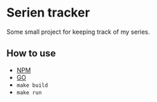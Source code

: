 # Serien tracker

Some small project for keeping track of my series.

## How to use

- [NPM](https://www.npmjs.com/)
- [GO](https://golang.org/)
- `make build`
- `make run`
